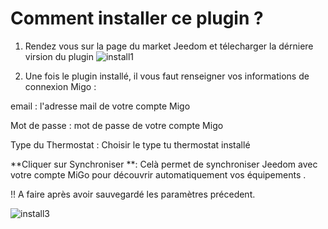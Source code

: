 # Comment installer ce plugin ?

1. Rendez vous sur la page du market Jeedom et télecharger la dérniere virsion du plugin
![install1](https://raw.githubusercontent.com/limad/plugin-test/master/images/migoThermostat_screenshot12.PNG)

2. Une fois le plugin installé, il vous faut renseigner vos informations de connexion Migo :

email : l'adresse mail de votre compte Migo

Mot de passe : mot de passe de votre compte Migo

Type du Thermostat : Choisir le type tu thermostat installé

**Cliquer sur Synchroniser **: Celà permet de synchroniser Jeedom avec votre compte MiGo pour découvrir automatiquement vos équipements . 

!! A faire après avoir sauvegardé les paramètres précedent.

  
![install3](https://raw.githubusercontent.com/limad/plugin-test/master/images/migoThermostat_screenshot11.PNG)